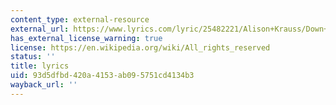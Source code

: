 ```yaml
---
content_type: external-resource
external_url: https://www.lyrics.com/lyric/25482221/Alison+Krauss/Down+to+the+River+to+Pray
has_external_license_warning: true
license: https://en.wikipedia.org/wiki/All_rights_reserved
status: ''
title: lyrics
uid: 93d5dfbd-420a-4153-ab09-5751cd4134b3
wayback_url: ''
---
```

